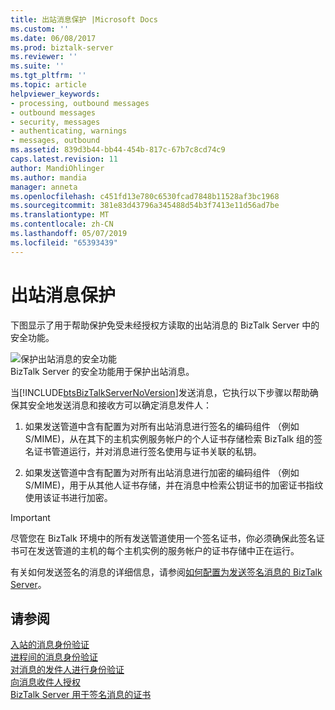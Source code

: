 ```yaml
---
title: 出站消息保护 |Microsoft Docs
ms.custom: ''
ms.date: 06/08/2017
ms.prod: biztalk-server
ms.reviewer: ''
ms.suite: ''
ms.tgt_pltfrm: ''
ms.topic: article
helpviewer_keywords:
- processing, outbound messages
- outbound messages
- security, messages
- authenticating, warnings
- messages, outbound
ms.assetid: 839d3b44-bb44-454b-817c-67b7c8cd74c9
caps.latest.revision: 11
author: MandiOhlinger
ms.author: mandia
manager: anneta
ms.openlocfilehash: c451fd13e780c6530fcad7848b11528af3bc1968
ms.sourcegitcommit: 381e83d43796a345488d54b3f7413e11d56ad7be
ms.translationtype: MT
ms.contentlocale: zh-CN
ms.lasthandoff: 05/07/2019
ms.locfileid: "65393439"
---
```

# <a name="outbound-message-protection"></a>出站消息保护
下图显示了用于帮助保护免受未经授权方读取的出站消息的 BizTalk Server 中的安全功能。  
  
 ![保护出站消息的安全功能](../core/media/ebiz-plan-secoverview-auth-outbound.gif "ebiz_plan_secoverview_auth_outbound")  
BizTalk Server 的安全功能用于保护出站消息。  
  
 当[!INCLUDE[btsBizTalkServerNoVersion](../includes/btsbiztalkservernoversion-md.md)]发送消息，它执行以下步骤以帮助确保其安全地发送消息和接收方可以确定消息发件人：  
  
1.  如果发送管道中含有配置为对所有出站消息进行签名的编码组件 （例如 S/MIME)，从在其下的主机实例服务帐户的个人证书存储检索 BizTalk 组的签名证书管道运行，并对消息进行签名使用与证书关联的私钥。  
  
2.  如果发送管道中含有配置为对所有出站消息进行加密的编码组件 （例如 S/MIME)，用于从其他人证书存储，并在消息中检索公钥证书的加密证书指纹使用该证书进行加密。  
  
> [!IMPORTANT]
>  尽管您在 BizTalk 环境中的所有发送管道使用一个签名证书，你必须确保此签名证书可在发送管道的主机的每个主机实例的服务帐户的证书存储中正在运行。  
  
 有关如何发送签名的消息的详细信息，请参阅[如何配置为发送签名消息的 BizTalk Server](../core/how-to-configure-biztalk-server-for-sending-signed-messages.md)。  
  
## <a name="see-also"></a>请参阅  
 [入站的消息身份验证](../core/inbound-message-authentication.md)   
 [进程间的消息身份验证](../core/authentication-of-messages-between-processes.md)   
 [对消息的发件人进行身份验证](../core/authenticating-the-sender-of-a-message.md)   
 [向消息收件人授权](../core/authorizing-the-receiver-of-a-message.md)   
 [BizTalk Server 用于签名消息的证书](../core/certificates-that-biztalk-server-uses-for-signed-messages.md)